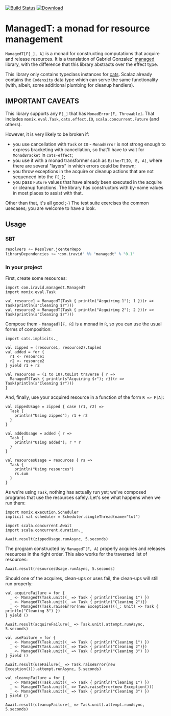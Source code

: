 [![Build Status](https://travis-ci.org/iravid/managedt.svg?branch=master)](https://travis-ci.org/iravid/managedt)
[![Download](https://api.bintray.com/packages/iravid/maven/managedt/images/download.svg) ](https://bintray.com/iravid/maven/managedt/_latestVersion)

# ManagedT: a monad for resource management

`ManagedT[F[_], A]` is a monad for constructing computations that acquire and
release resources. It is a translation of Gabriel Gonzalez'
[managed](https://hackage.haskell.org/package/managed) library, with the
difference that this library abstracts over the effect type.

This library only contains typeclass instances for
[cats](github.com/typelevel/cats). Scalaz already contains the `Codensity` data
type which can serve the same functionality (with, albeit, some additional
plumbing for cleanup handlers).

## IMPORTANT CAVEATS

This library supports any `F[_]` that has `MonadError[F, Throwable]`. That
includes `monix.eval.Task`, `cats.effect.IO`, `scala.concurrent.Future` (and
others). 

However, it is very likely to be broken if:
- you use cancellation with `Task` or `IO` - `MonadError` is not strong enough to express
  bracketing with cancellation, so that'll have to wait for `MonadBracket` in
  `cats-effect`;
- you use it with a monad transformer such as `EitherT[IO, E, A]`, where there
  are several "layers" in which errors could be thrown;
- you throw exceptions in the acquire or cleanup actions that are not sequenced
  into the `F[_]`;
- you pass `Future` values that have already been executed in the acquire or
  cleanup functions. The library has constructors with by-name values in most
  places to assist with that.

Other than that, it's all good ;-) The test suite exercises the common usecases;
you are welcome to have a look.

## Usage

### SBT

```scala
resolvers += Resolver.jcenterRepo
libraryDependencies += ״com.iravid" %% "managedt" % "0.1"
```

### In your project

First, create some resources:

```tut:book
import com.iravid.managedt.ManagedT
import monix.eval.Task

val resource1 = ManagedT(Task { println("Acquiring 1"); 1 })(r => Task(println(s"Cleaning $r")))
val resource2 = ManagedT(Task { println("Acquiring 2"); 2 })(r => Task(println(s"Cleaning $r")))
```

Compose them - `ManagedT[F, R]` is a monad in `R`, so you can use the usual forms of composition:
```tut:book
import cats.implicits._

val zipped = (resource1, resource2).tupled
val added = for {
  r1 <- resource1
  r2 <- resource2
} yield r1 + r2

val resources = (1 to 10).toList traverse { r =>
  ManagedT(Task { println(s"Acquiring $r"); r})(r => Task(println(s"Cleaning $r")))
}
```

And, finally, use your acquired resource in a function of the form `R => F[A]`:
```tut:book
val zippedUsage = zipped { case (r1, r2) => 
  Task {
    println("Using zipped"); r1 + r2 
  }
}

val addedUsage = added { r => 
  Task {
    println("Using added"); r * r 
  }
}

val resourcesUsage = resources { rs => 
  Task {
    println("Using resources")
    rs.sum 
  }
}
```

As we're using `Task`, nothing has actually run yet; we've composed programs that use the resources safely. Let's see what happens when we run them:

```tut:silent
import monix.execution.Scheduler
implicit val scheduler = Scheduler.singleThread(name="tut")
```

```tut:book
import scala.concurrent.Await
import scala.concurrent.duration._

Await.result(zippedUsage.runAsync, 5.seconds)
```

The program constructed by `ManagedT[F, A]` properly acquires and releases resources in the right order. This also works for the traversed list of resources:
```tut:book
Await.result(resourcesUsage.runAsync, 5.seconds)
```

Should one of the acquires, clean-ups or uses fail, the clean-ups will still run properly:
```tut:book
val acquireFailure = for {
  _ <- ManagedT(Task.unit)(_ => Task { println("Cleaning 1") })
  _ <- ManagedT(Task.unit)(_ => Task { println("Cleaning 2")})
  _ <- ManagedT(Task.raiseError(new Exception))((_: Unit) => Task { println("Cleaning 3") })
} yield ()

Await.result(acquireFailure(_ => Task.unit).attempt.runAsync, 5.seconds)

val useFailure = for {
  _ <- ManagedT(Task.unit)(_ => Task { println("Cleaning 1") })
  _ <- ManagedT(Task.unit)(_ => Task { println("Cleaning 2")})
  _ <- ManagedT(Task.unit)(_ => Task { println("Cleaning 3") })
} yield ()

Await.result(useFailure(_ => Task.raiseError(new Exception())).attempt.runAsync, 5.seconds)

val cleanupFailure = for {
  _ <- ManagedT(Task.unit)(_ => Task { println("Cleaning 1") })
  _ <- ManagedT(Task.unit)(_ => Task.raiseError(new Exception()))
  _ <- ManagedT(Task.unit)(_ => Task { println("Cleaning 3") })
} yield ()

Await.result(cleanupFailure(_ => Task.unit).attempt.runAsync, 5.seconds)
```
